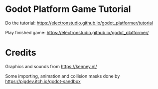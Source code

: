 # Godot Platform Game Tutorial

Do the tutorial: https://electronstudio.github.io/godot_platformer/tutorial

Play finished game: https://electronstudio.github.io/godot_platformer/

# Credits

Graphics and sounds from https://kenney.nl/

Some importing, animation and collision masks done by https://pigdev.itch.io/godot-sandbox 